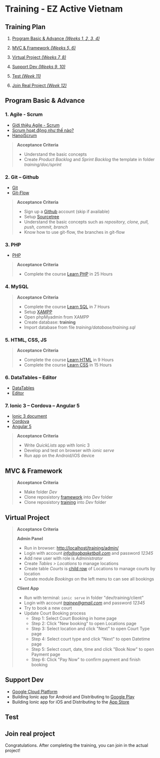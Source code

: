 # Training - EZ Active Vietnam

## Training Plan

1. [Program Basic & Advance *(Weeks 1, 2, 3, 4)*](#Program-Basic-&-Advance)

2. [MVC & Framework *(Weeks 5, 6)*](#MVC-&-Framework)

3. [Virtual Project *(Weeks 7, 8)*](#Virtual-Project)

4. [Support Dev *(Weeks 9, 10)*](#Support-Dev)

5. [Test *(Week 11)*](#Test)

6. [Join Real Project *(Week 12)*](#Join-Real-Project)

## Program Basic & Advance

### 1. Agile - Scrum

- [Giới thiệu Agile - Scrum](https://lequyettien.blogspot.com/2017/03/khai-niem-agile-scrum.html)
- [Scrum hoạt động như thế nào?](https://lequyettien.blogspot.com/2017/03/scrum-hoat-ong-nhu-nao.html)
- [HanoiScrum](https://hanoiscrum.net/hnscrum/)

> **Acceptance Criteria**
>
> - Understand the basic concepts
> - Create *Product Backlog* and *Sprint Backlog* the template in folder *training/doc/sprint*

### 2. Git – Github

- [Git](https://git-scm.com/)
- [Git-Flow](https://www.atlassian.com/git/tutorials/comparing-workflows/gitflow-workflow)

> **Acceptance Criteria**
>
> - Sign up a [Github](https://github.com/) account (skip if available)
> - Setup [Sourcetree](https://www.sourcetreeapp.com )
> - Understand the basic concepts such as *repository, clone, pull, push, commit, branch*
> - Know how to use git-flow, the branches in git-flow

### 3. PHP

- [PHP](https://www.php.net/)

> **Acceptance Criteria**
>
> - Complete the course [Learn PHP](https://www.codecademy.com/learn/learn-php) in 25 Hours

### 4. MySQL

> **Acceptance Criteria**
>
> - Complete the course [Learn SQL](https://www.codecademy.com/learn/learn-sql) in 7 Hours
> - Setup [XAMPP](https://www.apachefriends.org/index.html)
> - Open phpMyadmin from XAMPP
> - Create database: **training**
> - Import database from file *training/database/training.sql*

### 5. HTML, CSS, JS

> **Acceptance Criteria**
>
> - Complete the course [Learn HTML](https://www.codecademy.com/learn/learn-html) in 9 Hours
> - Complete the course [Learn CSS](https://www.codecademy.com/learn/learn-css) in 15 Hours

### 6. DataTables – Editor

- [DataTables](https://datatables.net/)
- [Editor](https://editor.datatables.net/)

### 7. Ionic 3 – Cordova – Angular 5

- [Ionic 3 document](https://ionicframework.com/docs/v3/)
- [Cordova](https://cordova.apache.org/)
- [Angular 5](https://v5.angular.io/docs)

> **Acceptance Criteria**
>
> - Write *QuickLists* app with Ionic 3
> - Develop and test on browser with *ionic serve*
> - Run app on the Android/iOS device

## MVC & Framework

> **Acceptance Criteria**
>
> - Make folder *Dev*
> - Clone reposistory [framework](https://github.com/ezactivevn/training) into *Dev* folder
> - Clone reposistory [training](https://github.com/ezactivevn/training) into *Dev* folder

## Virtual Project

> **Acceptance Criteria**
>
> **Admin Panel**
>
> - Run in browser: [http://localhost/training/admin/](http://localhost/training/admin/)
> - Login with account *info@sgbasketball.com* and password *12345*
> - Add new user with role is *Administrator*
> - Create *Tables > Locations* to manage locations
> - Create table *Courts* is [child row](https://datatables.net/examples/api/row_details.html) of Locations to manage courts by location
> - Create module *Bookings* on the left menu to can see all bookings
>
> **Client App**
>
> - Run with terminal: ```ionic serve``` in folder "dev/training/client"
> - Login with account *trainee@gmail.com* and password *12345*
> - Try to book a new court
> - Update Court Booking process
>   - Step 1: Select Court Booking in home page
>   - Step 2: Click "New booking" to open Locations page
>   - Step 3: Select location and click "Next" to open Court Type page
>   - Step 4: Select court type and click "Next" to open Datetime page
>   - Step 5: Select court, date, time and click "Book Now" to open Payment page
>   - Step 6: Click "Pay Now" to confirm payment and finish booking

## Support Dev

- [Google Cloud Platform](https://console.cloud.google.com)
- Building Ionic app for Android and Distributing to [Google Play](https://play.google.com/apps)
- Building Ionic app for iOS and Distributing to the [App Store](https://www.apple.com/ios/app-store/)

## Test

## Join real project

Congratulations. After completing the training, you can join in the actual project!
